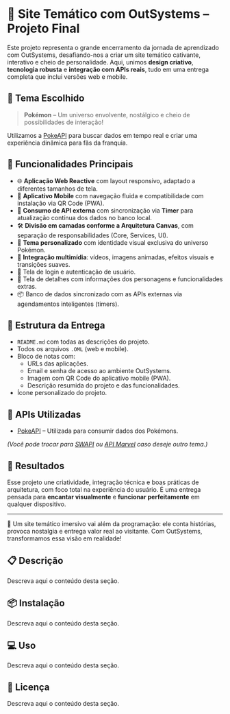 # 🌟 Site Temático com OutSystems – Projeto Final

Este projeto representa o grande encerramento da jornada de aprendizado com OutSystems, desafiando-nos a criar um site temático cativante, interativo e cheio de personalidade. Aqui, unimos **design criativo**, **tecnologia robusta** e **integração com APIs reais**, tudo em uma entrega completa que inclui versões web e mobile.

## 🎨 Tema Escolhido

> **Pokémon** – Um universo envolvente, nostálgico e cheio de possibilidades de interação!

Utilizamos a [PokeAPI](https://pokeapi.co/) para buscar dados em tempo real e criar uma experiência dinâmica para fãs da franquia.

## 🧩 Funcionalidades Principais

- 🌐 **Aplicação Web Reactive** com layout responsivo, adaptado a diferentes tamanhos de tela.
- 📱 **Aplicativo Mobile** com navegação fluida e compatibilidade com instalação via QR Code (PWA).
- 🧠 **Consumo de API externa** com sincronização via **Timer** para atualização contínua dos dados no banco local.
- 🛠 **Divisão em camadas conforme a Arquitetura Canvas**, com separação de responsabilidades (Core, Services, UI).
- 🎨 **Tema personalizado** com identidade visual exclusiva do universo Pokémon.
- 🎥 **Integração multimídia**: vídeos, imagens animadas, efeitos visuais e transições suaves.
- 🔐 Tela de login e autenticação de usuário.
- 🧾 Tela de detalhes com informações dos personagens e funcionalidades extras.
- 📦 Banco de dados sincronizado com as APIs externas via agendamentos inteligentes (timers).

## 📁 Estrutura da Entrega

- `README.md` com todas as descrições do projeto.
- Todos os arquivos `.OML` (web e mobile).
- Bloco de notas com:
  - URLs das aplicações.
  - Email e senha de acesso ao ambiente OutSystems.
  - Imagem com QR Code do aplicativo mobile (PWA).
  - Descrição resumida do projeto e das funcionalidades.
- Ícone personalizado do projeto.

## 🔗 APIs Utilizadas

- [PokeAPI](https://pokeapi.co/) – Utilizada para consumir dados dos Pokémons.

*(Você pode trocar para [SWAPI](https://swapi.dev/) ou [API Marvel](https://developer.marvel.com/) caso deseje outro tema.)*

## 🚀 Resultados

Esse projeto une criatividade, integração técnica e boas práticas de arquitetura, com foco total na experiência do usuário. É uma entrega pensada para **encantar visualmente** e **funcionar perfeitamente** em qualquer dispositivo.

---

🌟 Um site temático imersivo vai além da programação: ele conta histórias, provoca nostalgia e entrega valor real ao visitante. Com OutSystems, transformamos essa visão em realidade!



## 📋 Descrição

Descreva aqui o conteúdo desta seção.


## 📦 Instalação

Descreva aqui o conteúdo desta seção.


## 💻 Uso

Descreva aqui o conteúdo desta seção.


## 📄 Licença

Descreva aqui o conteúdo desta seção.
